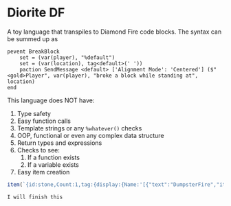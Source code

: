 # Diorite DF
A toy language that transpiles to Diamond Fire code blocks.
The syntax can be summed up as
```
pevent BreakBlock
    set = (var(player), "%default")
    set = (var(location), tag<default>(' '))
    paction SendMessage <default> ['Alignment Mode': 'Centered'] ($"<gold>Player", var(player), "broke a block while standing at", location)
end
```

This language does NOT have:
1. Type safety
2. Easy function calls
3. Template strings or any `%whatever()` checks
4. OOP, functional or even any complex data structure
5. Return types and expressions
6. Checks to see:
   1. If a function exists
   2. If a variable exists
7. Easy item creation 
```js
item(`{id:stone,Count:1,tag:{display:{Name:'[{"text":"DumpsterFire","italic":false}]',Lore:['[{"text":"Good luck writing this","italic":false}]']}}}`)
```

`I will finish this`
